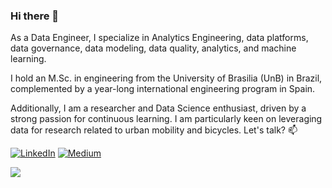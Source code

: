 ### Hi there 👋
As a Data Engineer, I specialize in Analytics Engineering, data platforms, data governance, data modeling, data quality, analytics, and machine learning. 

I hold an M.Sc. in engineering from the University of Brasilia (UnB) in Brazil, complemented by a year-long international engineering program in Spain.

Additionally, I am a researcher and Data Science enthusiast, driven by a strong passion for continuous learning. I am particularly keen on leveraging data for research related to urban mobility and bicycles. 
Let's talk?   📫


[![LinkedIn](https://img.shields.io/badge/linkedin-%230077B5.svg?style=for-the-badge&logo=linkedin&logoColor=white)](https://www.linkedin.com/in/marcelmello/)
[![Medium](https://img.shields.io/badge/Medium-12100E?style=for-the-badge&logo=medium&logoColor=white)](https://medium.com/@marcellmello)



[![](https://visitcount.itsvg.in/api?id=marcellmello&label=Profile%20Views&color=1&icon=2&pretty=false)](https://visitcount.itsvg.in)
